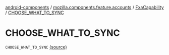 [android-components](../../index.md) / [mozilla.components.feature.accounts](../index.md) / [FxaCapability](index.md) / [CHOOSE_WHAT_TO_SYNC](./-c-h-o-o-s-e_-w-h-a-t_-t-o_-s-y-n-c.md)

# CHOOSE_WHAT_TO_SYNC

`CHOOSE_WHAT_TO_SYNC` [(source)](https://github.com/mozilla-mobile/android-components/blob/master/components/feature/accounts/src/main/java/mozilla/components/feature/accounts/FxaWebChannelFeature.kt#L34)